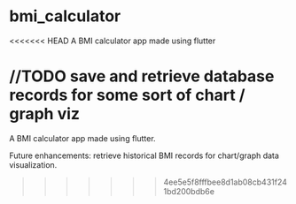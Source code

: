 # bmi_calculator

<<<<<<< HEAD
A BMI calculator app made using flutter

//TODO save and retrieve database records for some sort of chart / graph viz
=======
A BMI calculator app made using flutter.

Future enhancements: retrieve historical BMI records for chart/graph data visualization. 
>>>>>>> 4ee5e5f8fffbee8d1ab08cb431f241bd200bdb6e
